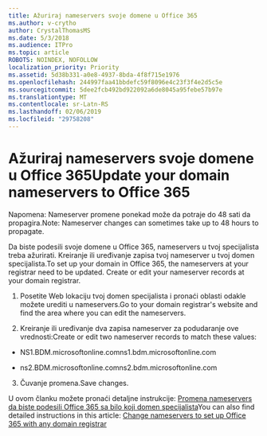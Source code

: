 ```yaml
---
title: Ažuriraj nameservers svoje domene u Office 365
ms.author: v-crytho
author: CrystalThomasMS
ms.date: 5/3/2018
ms.audience: ITPro
ms.topic: article
ROBOTS: NOINDEX, NOFOLLOW
localization_priority: Priority
ms.assetid: 5d38b331-a0e8-4937-8bda-4f8f715e1976
ms.openlocfilehash: 244997faa41bbdefc59f8096e4c23f3f4e2d5c5e
ms.sourcegitcommit: 5dee2fcb492bd922092a6de8045a95febe57b97e
ms.translationtype: MT
ms.contentlocale: sr-Latn-RS
ms.lasthandoff: 02/06/2019
ms.locfileid: "29758208"
---
```

# <a name="update-your-domain-nameservers-to-office-365"></a><span data-ttu-id="2c59f-102">Ažuriraj nameservers svoje domene u Office 365</span><span class="sxs-lookup"><span data-stu-id="2c59f-102">Update your domain nameservers to Office 365</span></span>

<span data-ttu-id="2c59f-103">Napomena: Nameserver promene ponekad može da potraje do 48 sati da propagira.</span><span class="sxs-lookup"><span data-stu-id="2c59f-103">Note: Nameserver changes can sometimes take up to 48 hours to propagate.</span></span>
  
<span data-ttu-id="2c59f-p101">Da biste podesili svoje domene u Office 365, nameservers u tvoj specijalista treba ažurirati. Kreiranje ili uređivanje zapisa tvoj nameserver u tvoj domen specijalista.</span><span class="sxs-lookup"><span data-stu-id="2c59f-p101">To set up your domain in Office 365, the nameservers at your registrar need to be updated. Create or edit your nameserver records at your domain registrar.</span></span>
  
1. <span data-ttu-id="2c59f-106">Posetite Web lokaciju tvoj domen specijalista i pronaći oblasti odakle možete urediti u nameservers.</span><span class="sxs-lookup"><span data-stu-id="2c59f-106">Go to your domain registrar's website and find the area where you can edit the nameservers.</span></span>
    
2. <span data-ttu-id="2c59f-107">Kreiranje ili uređivanje dva zapisa nameserver za podudaranje ove vrednosti:</span><span class="sxs-lookup"><span data-stu-id="2c59f-107">Create or edit two nameserver records to match these values:</span></span>
    
  - <span data-ttu-id="2c59f-108">NS1.BDM.microsoftonline.com</span><span class="sxs-lookup"><span data-stu-id="2c59f-108">ns1.bdm.microsoftonline.com</span></span>
    
  - <span data-ttu-id="2c59f-109">ns2.BDM.microsoftonline.com</span><span class="sxs-lookup"><span data-stu-id="2c59f-109">ns2.bdm.microsoftonline.com</span></span>
    
3. <span data-ttu-id="2c59f-110">Čuvanje promena.</span><span class="sxs-lookup"><span data-stu-id="2c59f-110">Save changes.</span></span>
    
<span data-ttu-id="2c59f-111">U ovom članku možete pronaći detaljne instrukcije: [Promena nameservers da biste podesili Office 365 sa bilo koji domen specijalista](https://support.office.com/article/Change-nameservers-at-any-domain-registrar-to-set-up-Office-365-a8b487a9-2a45-4581-9dc4-5d28a47010a2.aspx)</span><span class="sxs-lookup"><span data-stu-id="2c59f-111">You can also find detailed instructions in this article: [Change nameservers to set up Office 365 with any domain registrar](https://support.office.com/article/Change-nameservers-at-any-domain-registrar-to-set-up-Office-365-a8b487a9-2a45-4581-9dc4-5d28a47010a2.aspx)</span></span>
  

